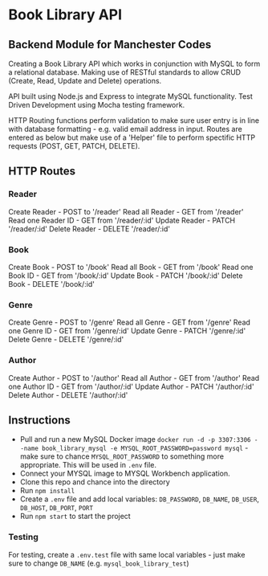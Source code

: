 # Book Library API

## Backend Module for Manchester Codes

Creating a Book Library API which works in conjunction with MySQL to form a relational database. Making use of RESTful standards to allow CRUD (Create, Read, Update and Delete) operations.

API built using Node.js and Express to integrate MySQL functionality. Test Driven Development using Mocha testing framework.

HTTP Routing functions perform validation to make sure user entry is in line with database formatting - e.g. valid email address in input. Routes are entered as below but make use of a 'Helper' file to perform spectific HTTP requests (POST, GET, PATCH, DELETE).

## HTTP Routes

### Reader

Create Reader - POST to '/reader'
Read all Reader - GET from '/reader'
Read one Reader ID - GET from '/reader/:id'
Update Reader - PATCH '/reader/:id'
Delete Reader - DELETE '/reader/:id'

### Book

Create Book - POST to '/book'
Read all Book - GET from '/book'
Read one Book ID - GET from '/book/:id'
Update Book - PATCH '/book/:id'
Delete Book - DELETE '/book/:id'

### Genre

Create Genre - POST to '/genre'
Read all Genre - GET from '/genre'
Read one Genre ID - GET from '/genre/:id'
Update Genre - PATCH '/genre/:id'
Delete Genre - DELETE '/genre/:id'

### Author

Create Author - POST to '/author'
Read all Author - GET from '/author'
Read one Author ID - GET from '/author/:id'
Update Author - PATCH '/author/:id'
Delete Author - DELETE '/author/:id'

## Instructions

- Pull and run a new MySQL Docker image `docker run -d -p 3307:3306 --name book_library_mysql -e MYSQL_ROOT_PASSWORD=password mysql` - make sure to chance `MYSQL_ROOT_PASSWORD` to something more appropriate. This will be used in `.env` file.
- Connect your MYSQL image to MYSQL Workbench application.
- Clone this repo and chance into the directory
- Run `npm install`
- Create a `.env` file and add local variables: `DB_PASSWORD`, `DB_NAME`, `DB_USER`, `DB_HOST`, `DB_PORT`, `PORT`
- Run `npm start` to start the project

### Testing

For testing, create a `.env.test` file with same local variables - just make sure to change `DB_NAME` (e.g. `mysql_book_library_test`)
